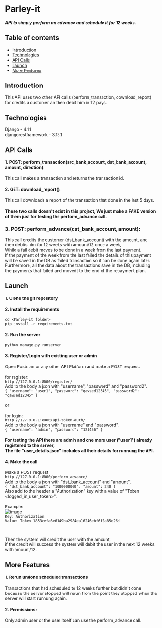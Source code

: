 # Parley-it
##### API to simply perform an advance and schedule it for 12 weeks.


## Table of contents
  * [Introduction](#introduction)
  * [Technologies](#technologies)
  * [API Calls](#api-calls)
  * [Launch](#launch)
  * [More Features](#more-features)

## Introduction
This API uses two other API calls (perform_transaction, download_report) for credits a customer an then debit him in 12 pays.


## Technologies
Django - 4.1.1 <br />
djangorestframework - 3.13.1


## API Calls
#### 1. POST: perform_transacrion(src_bank_account, dst_bank_account, amount, direction):
This call makes a transaction and returns the transaction id.

#### 2. GET: download_report():
This call downloads a report of the transaction that done in the last 5 days.

#### These two calls doesn't exist in this project, We just make a FAKE version of them just for testing the perform_advance call.

### 3. POST: perform_advance(dst_bank_account, amount):
This call credits the customer (dst_bank_account) with the amount, and then debits him for 12 weeks with amount/12 once a week,<br /> 
While a fail debit moves to be done in a week from the last payment. <br />
If the payment of the week from the last failed the details of this payment will be saved in the DB as failed transaction so it can be done again later.<br />
Furthermore, all the data about the transactions save in the DB, including the payments that failed and movedt to the end of the repayment plan.


## Launch
#### 1. Clone the git repository

#### 2. Install the requirements
 `cd <Parley-it folder>` <br />
  `pip install -r requirements.txt`

#### 2. Run the server
 `python manage.py runserver`
 
#### 3. Register/Login with existing user or admin
  Open Postman or any other API Platform and make a POST request.<br /><br />
 for register: <br />
 `http://127.0.0.1:8000/register/` <br />
 Add to the body a json with "username", "password" and "password2". <br />
 `{
    "username": "user1",
    "password": "qawsed12345",
    "password2": "qawsed12345"
}`
 <br /><br /> or <br /><br />
 for login: <br />
 `http://127.0.0.1:8000/api-token-auth/` <br />
  Add to the body a json with "username" and "password". <br />
  `{
    "username": "admin",
    "password": "123456"
}`
  
  #### For testing the API there are admin and one more user ("user1") already registered to the server, <br /> The file "user_details.json" includes all their details for runnung the API.
  
#### 4. Make the call
  Make a POST request <br />
  `http://127.0.0.1:8000/perform_advance/` <br />
  Add to the body a json with "dst_bank_account" and "amount", <br />
  `{
    "dst_bank_account": "1000000000",
    "amount": 240
}` <br />
  Also add to the header a "Authorization" key with a value of "Token <logged_in_user_token>". <br /><br />
  Example: <br />
  ![image](https://user-images.githubusercontent.com/111747736/190264081-354a8407-46fb-45f1-a0e8-68cf105c61ae.png)
  <br />
  `Key: Authorization`<br />
  `Value: Token 1853cefa6e6149ba2984ea16246ebf6f2a85e26d`

 <br />
 
  Then the system will credit the user with the amount, <br />
  if the credit will success the system will debit the user in the next 12 weeks with amount/12.
 
 
## More Features
#### 1. Rerun undone scheduled transactions
  Transactions that had scheduled to 12 weeks further but didn't done because the server stopped will rerun from the point they stopped when the server will start runnung again.

#### 2. Permissions:
  Only admin user or the user itself can use the perform_advance call.
